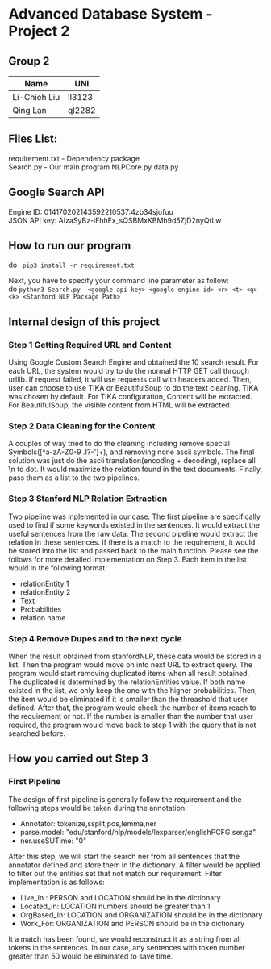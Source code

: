 # Advanced Database System - Project 2

## Group 2
|  Name      |  UNI   |
|------------|--------|
|Li-Chieh Liu| ll3123 |
|  Qing Lan  | ql2282 |

## Files List:
requirement.txt - Dependency package<br>
Search.py - Our main program
NLPCore.py
data.py 


## Google Search API
Engine ID: 014170202143592210537:4zb34sjofuu<br> 
JSON API key: AIzaSyBz-iFhhFx_sQSBMxKBMh9d5ZjD2nyQtLw

## How to run our program
do `` pip3 install -r requirement.txt`` <br>

Next, you have to specify your command line parameter as follow: <br>
do ``python3 Search.py  <google api key> <google engine id> <r> <t> <q> <k> <Stanford NLP Package Path>`` <br>


## Internal design of this project

### Step 1 Getting Required URL and Content
Using Google Custom Search Engine and obtained the 10 search result. For each URL, the system would try to do the normal HTTP GET call through urllib. If request failed, it will use requests call with headers added. Then, user can choose to use TIKA or BeautifulSoup to do the text cleaning. TIKA was chosen by default. For TIKA configuration, Content will be extracted. For BeautifulSoup, the visible content from HTML will be extracted.

### Step 2 Data Cleaning for the Content
A couples of way tried to do the cleaning including remove special Symbols(\[^a-zA-Z0-9 .!?-\']+), and removing none ascii symbols. The final solution was just do the ascii translation(encoding + decoding), replace all \n to dot. It would maximize the relation found in the text documents. Finally, pass them as a list to the two pipelines.

### Step 3 Stanford NLP Relation Extraction
Two pipeline was inplemented in our case. The first pipeline are specifically used to find if some keywords existed in the sentences. It would extract the useful sentences from the raw data. The second pipeline would extract the relation in these sentences. If there is a match to the requirement, it would be stored into the list and passed back to the main function. Please see the follows for more detailed implementation on Step 3. Each item in the list would in the following format:

- relationEntity 1
- relationEntity 2
- Text
- Probabilities
- relation name

### Step 4 Remove Dupes and to the next cycle
When the result obtained from stanfordNLP, these data would be stored in a list. Then the program would move on into next URL to extract query. The program would start removing duplicated items when all result obtained. The duplicated is determined by the relationEntities value. If both name existed in the list, we only keep the one with the higher probabilities. Then, the item would be eliminated if it is smaller than the threashold that user defined. After that, the program would check the number of items reach to the requirement or not. If the number is smaller than the number that user required, the program would move back to step 1 with the query that is not searched before.


## How you carried out Step 3
### First Pipeline
The design of first pipeline is generally follow the requirement and the following steps would be taken during the annotation:

- Annotator: tokenize,ssplit,pos,lemma,ner
- parse.model: "edu/stanford/nlp/models/lexparser/englishPCFG.ser.gz"
- ner.useSUTime: "0"

After this step, we will start the search ner from all sentences that the annotator defined and store them in the dictionary. A filter would be applied to filter out the entities set that not match our requirement. Filter implementation is as follows:

- Live_In : PERSON and LOCATION should be in the dictionary
- Located_In: LOCATION numbers should be greater than 1
- OrgBased_In: LOCATION and ORGANIZATION should be in the dictionary
- Work_For: ORGANIZATION and PERSON should be in the dictionary

It a match has been found, we would reconstruct it as a string from all tokens in the sentences. In our case, any sentences with token number greater than 50 would be eliminated to save time.



